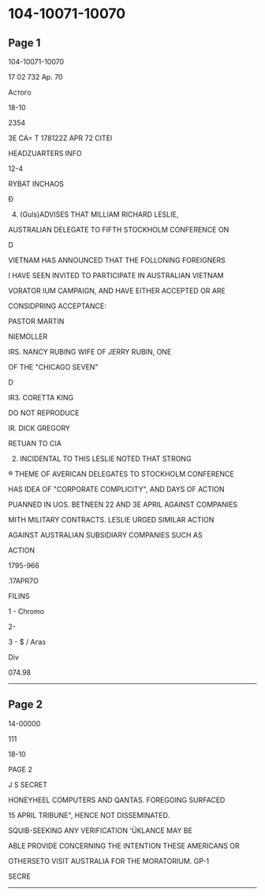 # 104-10071-10070

## Page 1

104-10071-10070

17 02 732 Ap. 70

Астого

18-10

2354

3E CA= T 178122Z APR 72 CITEl

HEADZUARTERS INFO

12-4

RYBAT INCHAOS

Đ

4. (Guls)ADVISES THAT MILLIAM RICHARD LESLIE,

AUSTRALIAN DELEGATE TO FIFTH STOCKHOLM CONFERENCE ON

D

VIETNAM HAS ANNOUNCED THAT THE FOLLONING FOREIGNERS

I HAVE SEEN INVITED TO PARTICIPATE IN AUSTRALIAN VIETNAM

VORATOR IUM CAMPAIGN, AND HAVE EITHER ACCEPTED OR ARE

CONSIDPRING ACCEPTANCE:

PASTOR MARTIN

NIEMOLLER

IRS. NANCY RUBING WIFE OF JERRY RUBIN, ONE

OF THE "CHICAGO SEVEN"

D

IR3. CORETTA KING

DO NOT REPRODUCE

IR. DICK GREGORY

RETUAN TO CIA

2. INCIDENTAL TO THIS LESLIE NOTED THAT STRONG

® THEME OF AVERICAN DELEGATES TO STOCKHOLM CONFERENCE

HAS IDEA OF "CORPORATE COMPLICITY", AND DAYS OF ACTION

PUANNED IN UOS. BETNEEN 22 AND 3E APRIL AGAINST COMPANIES

MITH MILITARY CONTRACTS. LESLIE URGED SIMILAR ACTION

AGAINST AUSTRALIAN SUBSIDIARY COMPANIES SUCH AS

ACTION

1795-966

.17APR7O

FILINS

1 - Chromo

2-

3 - $ / Агаз

Div

074.98

---

## Page 2

14-00000

111

18-10

PAGE 2

J S SECRET

HONEYHEEL COMPUTERS AND QANTAS. FOREGOING SURFACED

15 APRIL TRIBUNE", HENCE NOT DISSEMINATED.

SQUIB-SEEKING ANY VERIFICATION 'ÜKLANCE MAY BE

ABLE PROVIDE CONCERNING THE INTENTION THESE AMERICANS OR

OTHERSETO VISIT AUSTRALIA FOR THE MORATORIUM. GP-1

SECRE

---

